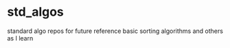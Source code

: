 std_algos
=========

standard algo repos for future reference
basic sorting algorithms and others as I learn
